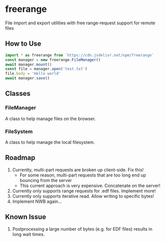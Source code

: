# freerange
File import and export utilities with free range-request support for remote files

## How to Use
```javascript
import * as freerange from `https://cdn.jsdelivr.net/npm/freerange`
const manager = new freerange.FileManager()
await manager.mount()
const file = manager.open('test.txt')
file.body = 'Hello world'
await manager.save()
```


## Classes
### FileManager
A class to help manage files on the browser. 

### FileSystem
A class to help manage the local filesystem.

## Roadmap
1. Currently, multi-part requests are broken up client-side. Fix this!
    - For some reason, multi-part requests that are too long end up bouncing from the server
    - This current approach is very expensive. Concatenate on the server!
2. Currently only supports range requests for .edf files. Implement more!
3. Currently only supports iterative read. Allow writing to specific bytes!
4. Implement NWB again...

## Known Issue
1. Postprocessing a large number of bytes (e.g. for EDF files) results in long wait times.